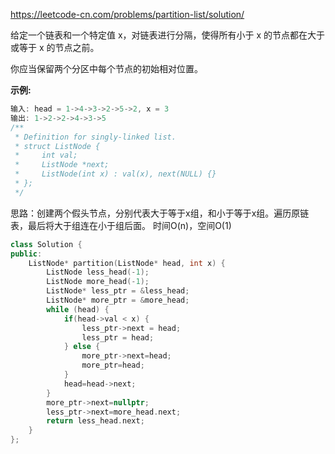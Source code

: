 <https://leetcode-cn.com/problems/partition-list/solution/>

给定一个链表和一个特定值 x，对链表进行分隔，使得所有小于 x 的节点都在大于或等于 x 的节点之前。

你应当保留两个分区中每个节点的初始相对位置。

**示例:**

```cpp
输入: head = 1->4->3->2->5->2, x = 3
输出: 1->2->2->4->3->5
/**
 * Definition for singly-linked list.
 * struct ListNode {
 *     int val;
 *     ListNode *next;
 *     ListNode(int x) : val(x), next(NULL) {}
 * };
 */
```

思路：创建两个假头节点，分别代表大于等于x组，和小于等于x组。遍历原链表，最后将大于组连在小于组后面。 时间O(n)，空间O(1)

```cpp
class Solution {
public:
    ListNode* partition(ListNode* head, int x) {
        ListNode less_head(-1);
        ListNode more_head(-1);
        ListNode* less_ptr = &less_head;
        ListNode* more_ptr = &more_head;
        while (head) {
            if(head->val < x) {
                less_ptr->next = head;
                less_ptr = head;
            } else {
                more_ptr->next=head;
                more_ptr=head;
            }
            head=head->next;
        }
        more_ptr->next=nullptr;
        less_ptr->next=more_head.next;
        return less_head.next;
    }
};
```

